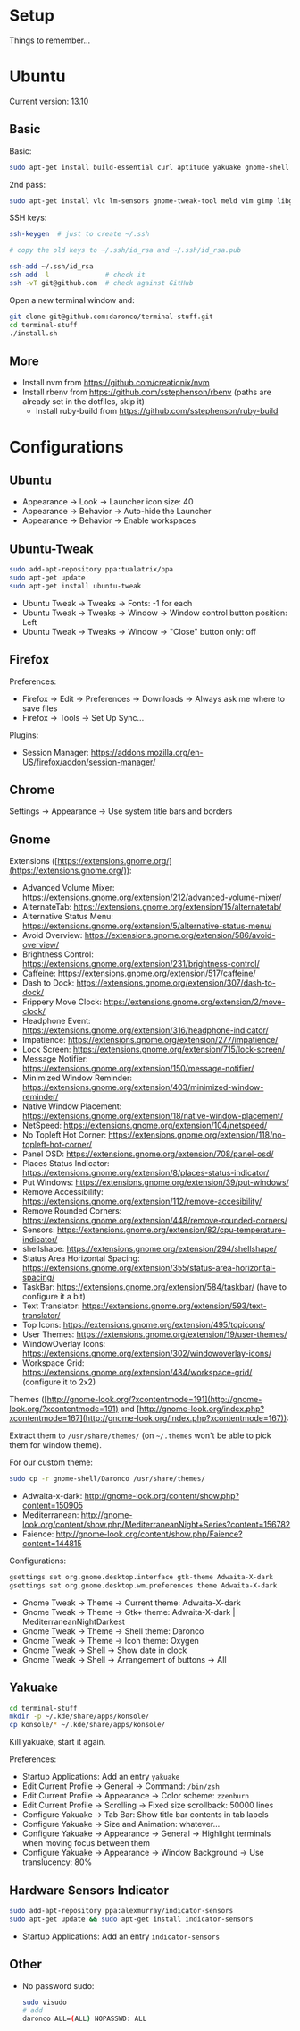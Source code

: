 # Setup

Things to remember...


# Ubuntu

Current version: 13.10

## Basic

Basic:

```bash
sudo apt-get install build-essential curl aptitude yakuake gnome-shell zsh git git-gui xclip emacs24
```

2nd pass:

```bash
sudo apt-get install vlc lm-sensors gnome-tweak-tool meld vim gimp libgeoip-dev
```

SSH keys:

```bash
ssh-keygen  # just to create ~/.ssh

# copy the old keys to ~/.ssh/id_rsa and ~/.ssh/id_rsa.pub

ssh-add ~/.ssh/id_rsa
ssh-add -l              # check it
ssh -vT git@github.com  # check against GitHub
```

Open a new terminal window and:


```bash
git clone git@github.com:daronco/terminal-stuff.git
cd terminal-stuff
./install.sh
```


## More

* Install nvm from https://github.com/creationix/nvm
* Install rbenv from https://github.com/sstephenson/rbenv (paths are already set in the dotfiles, skip it)
  * Install ruby-build from https://github.com/sstephenson/ruby-build


# Configurations

## Ubuntu

* Appearance -> Look -> Launcher icon size: 40
* Appearance -> Behavior -> Auto-hide the Launcher
* Appearance -> Behavior -> Enable workspaces

## Ubuntu-Tweak

```bash
sudo add-apt-repository ppa:tualatrix/ppa
sudo apt-get update
sudo apt-get install ubuntu-tweak
```

* Ubuntu Tweak -> Tweaks -> Fonts: -1 for each
* Ubuntu Tweak -> Tweaks -> Window -> Window control button position: Left
* Ubuntu Tweak -> Tweaks -> Window -> "Close" button only: off


## Firefox

Preferences:

* Firefox -> Edit -> Preferences -> Downloads -> Always ask me where to save files
* Firefox -> Tools -> Set Up Sync...

Plugins:

* Session Manager: https://addons.mozilla.org/en-US/firefox/addon/session-manager/

## Chrome

Settings -> Appearance -> Use system title bars and borders

## Gnome

Extensions ([https://extensions.gnome.org/](https://extensions.gnome.org/)):

* Advanced Volume Mixer: https://extensions.gnome.org/extension/212/advanced-volume-mixer/
* AlternateTab: https://extensions.gnome.org/extension/15/alternatetab/
* Alternative Status Menu: https://extensions.gnome.org/extension/5/alternative-status-menu/
* Avoid Overview: https://extensions.gnome.org/extension/586/avoid-overview/
* Brightness Control: https://extensions.gnome.org/extension/231/brightness-control/
* Caffeine: https://extensions.gnome.org/extension/517/caffeine/
* Dash to Dock: https://extensions.gnome.org/extension/307/dash-to-dock/
* Frippery Move Clock: https://extensions.gnome.org/extension/2/move-clock/
* Headphone Event: https://extensions.gnome.org/extension/316/headphone-indicator/
* Impatience: https://extensions.gnome.org/extension/277/impatience/
* Lock Screen: https://extensions.gnome.org/extension/715/lock-screen/
* Message Notifier: https://extensions.gnome.org/extension/150/message-notifier/
* Minimized Window Reminder: https://extensions.gnome.org/extension/403/minimized-window-reminder/
* Native Window Placement: https://extensions.gnome.org/extension/18/native-window-placement/
* NetSpeed: https://extensions.gnome.org/extension/104/netspeed/
* No Topleft Hot Corner: https://extensions.gnome.org/extension/118/no-topleft-hot-corner/
* Panel OSD: https://extensions.gnome.org/extension/708/panel-osd/
* Places Status Indicator: https://extensions.gnome.org/extension/8/places-status-indicator/
* Put Windows: https://extensions.gnome.org/extension/39/put-windows/
* Remove Accessibility: https://extensions.gnome.org/extension/112/remove-accesibility/
* Remove Rounded Corners: https://extensions.gnome.org/extension/448/remove-rounded-corners/
* Sensors: https://extensions.gnome.org/extension/82/cpu-temperature-indicator/
* shellshape: https://extensions.gnome.org/extension/294/shellshape/
* Status Area Horizontal Spacing: https://extensions.gnome.org/extension/355/status-area-horizontal-spacing/
* TaskBar: https://extensions.gnome.org/extension/584/taskbar/ (have to configure it a bit)
* Text Translator: https://extensions.gnome.org/extension/593/text-translator/
* Top Icons: https://extensions.gnome.org/extension/495/topicons/
* User Themes: https://extensions.gnome.org/extension/19/user-themes/
* WindowOverlay Icons: https://extensions.gnome.org/extension/302/windowoverlay-icons/
* Workspace Grid: https://extensions.gnome.org/extension/484/workspace-grid/ (configure it to 2x2)

Themes ([http://gnome-look.org/?xcontentmode=191](http://gnome-look.org/?xcontentmode=191) and [http://gnome-look.org/index.php?xcontentmode=167](http://gnome-look.org/index.php?xcontentmode=167)):

Extract them to `/usr/share/themes/` (on `~/.themes` won't be able to pick them for window theme).

For our custom theme:

```bash
sudo cp -r gnome-shell/Daronco /usr/share/themes/
```

* Adwaita-x-dark: http://gnome-look.org/content/show.php?content=150905
* Mediterranean: http://gnome-look.org/content/show.php/MediterraneanNight+Series?content=156782
* Faience: http://gnome-look.org/content/show.php/Faience?content=144815


Configurations:

```bash
gsettings set org.gnome.desktop.interface gtk-theme Adwaita-X-dark
gsettings set org.gnome.desktop.wm.preferences theme Adwaita-X-dark
```

* Gnome Tweak -> Theme -> Current theme: Adwaita-X-dark
* Gnome Tweak -> Theme -> Gtk+ theme: Adwaita-X-dark | MediterraneanNightDarkest
* Gnome Tweak -> Theme -> Shell theme: Daronco
* Gnome Tweak -> Theme -> Icon theme: Oxygen
* Gnome Tweak -> Shell -> Show date in clock
* Gnome Tweak -> Shell -> Arrangement of buttons -> All


## Yakuake

```bash
cd terminal-stuff
mkdir -p ~/.kde/share/apps/konsole/
cp konsole/* ~/.kde/share/apps/konsole/
```

Kill yakuake, start it again.

Preferences:

* Startup Applications: Add an entry `yakuake`
* Edit Current Profile -> General -> Command: `/bin/zsh`
* Edit Current Profile -> Appearance -> Color scheme: `zzenburn`
* Edit Current Profile -> Scrolling -> Fixed size scrollback: 50000 lines
* Configure Yakuake -> Tab Bar: Show title bar contents in tab labels
* Configure Yakuake -> Size and Animation: whatever...
* Configure Yakuake -> Appearance -> General -> Highlight terminals when moving focus between them
* Configure Yakuake -> Appearance -> Window Background -> Use translucency: 80%

## Hardware Sensors Indicator

```bash
sudo add-apt-repository ppa:alexmurray/indicator-sensors
sudo apt-get update && sudo apt-get install indicator-sensors
```

* Startup Applications: Add an entry `indicator-sensors`

## Other

* No password sudo:

  ```bash
  sudo visudo
  # add
  daronco ALL=(ALL) NOPASSWD: ALL
  ```
